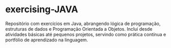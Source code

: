 # exercising-JAVA
Repositório com exercícios em Java, abrangendo lógica de programação, estruturas de dados e Programação Orientada a Objetos. Inclui desde atividades básicas até pequenos projetos, servindo como prática contínua e portfólio de aprendizado na linguagem.
